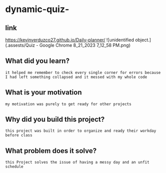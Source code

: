 # dynamic-quiz-
## link
https://kevinverduzco27.github.io/Daily-planner/
![unidentified object.](.assests/Quiz - Google Chrome 8_21_2023 7_12_58 PM.png)
## What did you learn? 
```
it helped me remember to check every single corner for errors because I had left something collapsed and it messed with my whole code 
```

## What is your motivation

```
my motivation was purely to get ready for other projects 
```

## Why did you build this project?

```
this project was built in order to organize and ready their workday before class
```

## What problem does it solve?

```
this Project solves the issue of having a messy day and an unfit schedule
```
